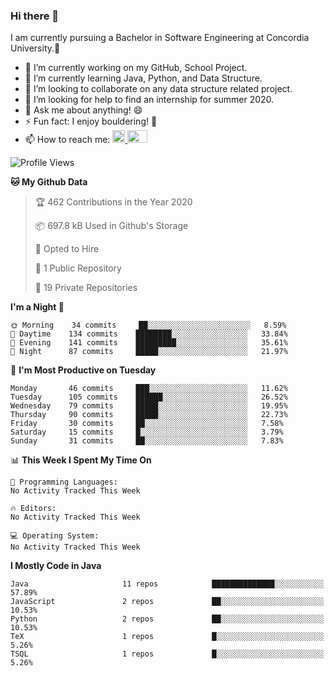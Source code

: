 ### Hi there 👋
I am currently pursuing a Bachelor in Software Engineering at Concordia University.🏫

- 🔭 I’m currently working on my GitHub, School Project.
- 🌱 I’m currently learning Java, Python, and Data Structure.
- 👯 I’m looking to collaborate on any data structure related project.
- 🤔 I’m looking for help to find an internship for summer 2020.
- 💬 Ask me about anything! 😄
- ⚡ Fun fact: I enjoy bouldering! 🧗‍
- 📫 How to reach me: <a href="https://www.linkedin.com/in/siu-tong-ye/" target="_blank"> <img width="20px" width="32" src="https://cdn.jsdelivr.net/npm/simple-icons@v3/icons/linkedin.svg" /> </a> <a href="mailto:SiuTongYe@gmail.com" target="_blank"> <img height="20" width="32" src="https://cdn.jsdelivr.net/npm/simple-icons@v3/icons/gmail.svg" /> </a>

<!--START_SECTION:waka-->
![Profile Views](http://img.shields.io/badge/Profile%20Views-156-blue)

**🐱 My Github Data** 

> 🏆 462 Contributions in the Year 2020
 > 
> 📦 697.8 kB Used in Github's Storage 
 > 
> 💼 Opted to Hire
 > 
> 📜 1 Public Repository 
 > 
> 🔑 19 Private Repositories 

**I'm a Night 🦉** 

```text
🌞 Morning    34 commits     ██░░░░░░░░░░░░░░░░░░░░░░░   8.59% 
🌆 Daytime    134 commits    ████████░░░░░░░░░░░░░░░░░   33.84% 
🌃 Evening    141 commits    █████████░░░░░░░░░░░░░░░░   35.61% 
🌙 Night      87 commits     █████░░░░░░░░░░░░░░░░░░░░   21.97%

```
📅 **I'm Most Productive on Tuesday** 

```text
Monday       46 commits     ███░░░░░░░░░░░░░░░░░░░░░░   11.62% 
Tuesday      105 commits    ██████░░░░░░░░░░░░░░░░░░░   26.52% 
Wednesday    79 commits     █████░░░░░░░░░░░░░░░░░░░░   19.95% 
Thursday     90 commits     █████░░░░░░░░░░░░░░░░░░░░   22.73% 
Friday       30 commits     ██░░░░░░░░░░░░░░░░░░░░░░░   7.58% 
Saturday     15 commits     █░░░░░░░░░░░░░░░░░░░░░░░░   3.79% 
Sunday       31 commits     ██░░░░░░░░░░░░░░░░░░░░░░░   7.83%

```


📊 **This Week I Spent My Time On** 

```text
💬 Programming Languages: 
No Activity Tracked This Week

🔥 Editors: 
No Activity Tracked This Week

💻 Operating System: 
No Activity Tracked This Week

```

**I Mostly Code in Java** 

```text
Java                     11 repos            ██████████████░░░░░░░░░░░   57.89% 
JavaScript               2 repos             ██░░░░░░░░░░░░░░░░░░░░░░░   10.53% 
Python                   2 repos             ██░░░░░░░░░░░░░░░░░░░░░░░   10.53% 
TeX                      1 repos             █░░░░░░░░░░░░░░░░░░░░░░░░   5.26% 
TSQL                     1 repos             █░░░░░░░░░░░░░░░░░░░░░░░░   5.26%

```



<!--END_SECTION:waka-->
